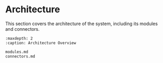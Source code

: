 # Architecture

This section covers the architecture of the system, including its modules and connectors.

```{toctree}
:maxdepth: 2
:caption: Architecture Overview

modules.md
connectors.md
